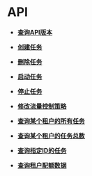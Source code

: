 # API<a name="ZH-CN_TOPIC_0126405306"></a>

-   **[查询API版本](查询API版本.md)**  

-   **[创建任务](创建任务.md)**  

-   **[删除任务](删除任务.md)**  

-   **[启动任务](启动任务.md)**  

-   **[停止任务](停止任务.md)**  

-   **[修改流量控制策略](修改流量控制策略.md)**  

-   **[查询某个租户的所有任务](查询某个租户的所有任务.md)**  

-   **[查询某个租户的任务总数](查询某个租户的任务总数.md)**  

-   **[查询指定ID的任务](查询指定ID的任务.md)**  

-   **[查询租户配额数据](查询租户配额数据.md)**  


